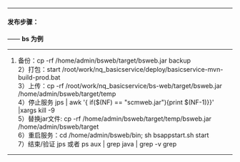 ------
#### 发布步骤：
 —— **bs 为例**  

------

1) 备份：cp -rf /home/admin/bsweb/target/bsweb.jar  backup   
2）打包：start /root/work/nq_basicservice/deploy/basicservice-mvn-build-prod.bat  
3）上传：cp -rf /root/work/nq_basicservice/bs-web/target/bsweb.jar /home/admin/bsweb/target/temp  
4）停止服务 jps | awk  '{ if($(NF) == "scmweb.jar"){print $(NF-1)}}' |xargs  kill -9  
5）替换jar文件: cp -rf /home/admin/bsweb/target/temp/bsweb.jar /home/admin/bsweb/target  
6）重启服务：cd /home/admin/bsweb/bin; sh bsappstart.sh start   
7）结束/验证 jps 或者 ps aux | grep java | grep -v grep  

------